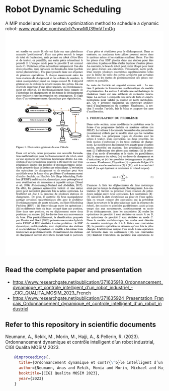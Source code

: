 # Robot Dynamic Scheduling
A MIP model and local search optimization method to schedule a dynamic robot: www.youtube.com/watch?v=wMU39mVTmOg 
![topic](/documentation/doc1.png)

## Read the complete paper and presentation
* https://www.researchgate.net/publication/371635918_Ordonnancement_dynamique_et_controle_intelligent_d'un_robot_industriel_-_CIGI_QUALITA_MOSIM_2023_French
* https://www.researchgate.net/publication/371635924_Presentation_Francais_Ordonnancement_dynamique_et_controle_intelligent_d'un_robot_industriel

## Refer to this repository in scientific documents
Neumann, A., Rekik, M., Morin, M., Hajji, A., & Pellerin, R. (2023). Ordonnancement dynamique et contrôle intelligent d’un robot industrial, CIGI Qualita MOSIM 2023.

```bibtex
    @inproceedings{,
      title={Ordonnancement dynamique et contr{\^o}le intelligent d’un robot industriel},
      author={Neumann, Anas and Rekik, Monia and Morin, Michael and Hajji, Adn{\`e}ne and Pellerin, Robert},
      booktitle={CIGI Qualita MOSIM 2023},
      year={2023}
    }
```
